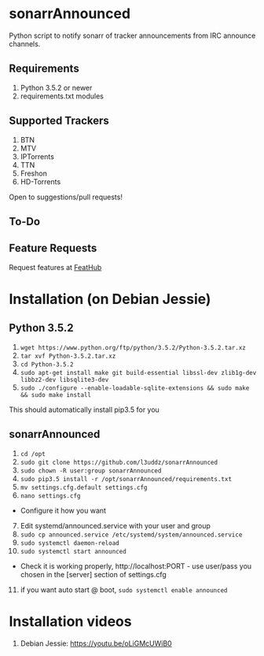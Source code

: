 # sonarrAnnounced

Python script to notify sonarr of tracker announcements from IRC announce channels. 

## Requirements
1. Python 3.5.2 or newer
2. requirements.txt modules

## Supported Trackers
1. BTN
2. MTV
3. IPTorrents
4. TTN
5. Freshon
6. HD-Torrents

Open to suggestions/pull requests!

## To-Do


## Feature Requests
Request features at [FeatHub](http://feathub.com/l3uddz/sonarrAnnounced)


# Installation (on Debian Jessie)
## Python 3.5.2

1. `wget https://www.python.org/ftp/python/3.5.2/Python-3.5.2.tar.xz`
2. `tar xvf Python-3.5.2.tar.xz`
3. `cd Python-3.5.2`
4. `sudo apt-get install make git build-essential libssl-dev zlib1g-dev libbz2-dev libsqlite3-dev`
5. `sudo ./configure --enable-loadable-sqlite-extensions && sudo make && sudo make install`

This should automatically install pip3.5 for you

## sonarrAnnounced
1. `cd /opt`
2. `sudo git clone https://github.com/l3uddz/sonarrAnnounced`
3. `sudo chown -R user:group sonarrAnnounced`
4. `sudo pip3.5 install -r /opt/sonarrAnnounced/requirements.txt`
5. `mv settings.cfg.default settings.cfg`
6. `nano settings.cfg`
- Configure it how you want
7. Edit systemd/announced.service with your user and group
8. `sudo cp announced.service /etc/systemd/system/announced.service`
9. `sudo systemctl daemon-reload`
10. `sudo systemctl start announced`
- Check it is working properly, http://localhost:PORT - use user/pass you chosen in the [server] section of settings.cfg
11. if you want auto start @ boot, `sudo systemctl enable announced`

# Installation videos
1. Debian Jessie: https://youtu.be/oLiGMcUWiB0
